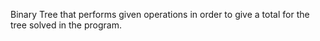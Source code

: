 Binary Tree that performs given operations in order to give a total for the tree solved in the program.
